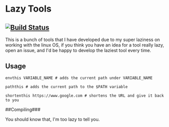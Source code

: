 # Lazy Tools #
[![Build Status](https://travis-ci.org/Kiloreux/lazy_tools.svg?branch=master)](https://travis-ci.org/Kiloreux/lazy_tools)
-------------------------------------------------------------------------------

This is a bunch of tools that I have developed due to my super laziness on working with the linux OS, if you think you have an idea for a tool really lazy, open an issue, and I'd be happy to develop the laziest tool every time.

## Usage ##

`envthis VARIABLE_NAME # adds the current path under VARIABLE_NAME`

`paththis # adds the current path to the $PATH variable`

`shortenthis https://www.google.com # shortens the URL and give it back to you`

##Compiling###

You should know that, I'm too lazy to tell you.
